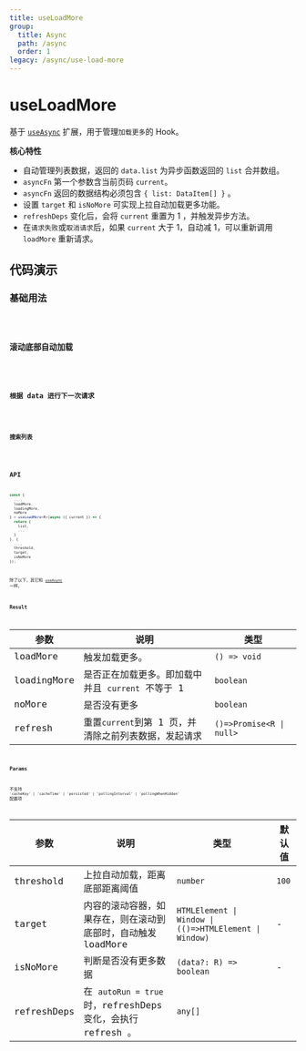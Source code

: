```yaml
---
title: useLoadMore
group:
  title: Async
  path: /async
  order: 1
legacy: /async/use-load-more
---
```


# useLoadMore

基于 [`useAsync`](/async/use-async) 扩展，用于管理`加载更多`的 Hook。

**核心特性**

- 自动管理列表数据，返回的 `data.list` 为异步函数返回的 `list` 合并数组。
- `asyncFn` 第一个参数含当前页码 `current`。
- `asyncFn` 返回的数据结构必须包含 `{ list: DataItem[] }` 。
- 设置 `target` 和 `isNoMore` 可实现上拉自动加载更多功能。
- `refreshDeps` 变化后，会将 `current` 重置为 1 ，并触发异步方法。
- 在`请求失败`或`取消请求`后，如果 `current` 大于 1，自动减 1，可以重新调用 `loadMore` 重新请求。

## 代码演示

### 基础用法

<code iframe="300" src="./demos/LoadMore1.tsx" />

### 滚动底部自动加载

<code src="./demos/LoadMore2.tsx" />

### 根据 data 进行下一次请求

<code src="./demos/LoadMore3.tsx" />

### 搜索列表

<code src="./demos/LoadMore4.tsx" />

## API

```typescript
const {
  ...,
  loadMore,
  loadingMore,
  noMore
} = useLoadMore<R>(async ({ current }) => {
  return {
    list,
    ...
  }
}, {
  ...,
  threshold,
  target,
  isNoMore
});
```

除了以下，其它和 [`useAsync`](/async/use-async) 一样。

### Result

| 参数        | 说明                                                 | 类型                     |
| ----------- | ---------------------------------------------------- | ------------------------ |
| loadMore    | 触发加载更多。                                       | `() => void`             |
| loadingMore | 是否正在加载更多。即加载中并且 `current` 不等于 1    | `boolean`                |
| noMore      | 是否没有更多                                         | `boolean`                |
| refresh     | 重置`current`到第 1 页，并清除之前列表数据，发起请求 | `()=>Promise<R \| null>` |

### Params

不支持 `'cacheKey' | 'cacheTime' | 'persisted' | 'pollingInterval' | 'pollingWhenHidden'` 配置项

| 参数 | 说明 | 类型 | 默认值 |
| --- | --- | --- | --- |
| threshold | 上拉自动加载，距离底部距离阈值 | `number` | `100` |
| target | 内容的滚动容器，如果存在，则在滚动到底部时，自动触发 loadMore | `HTMLElement \| Window \| (()=>HTMLElement \| Window)` | - |
| isNoMore | 判断是否没有更多数据 | `(data?: R) => boolean` | - |
| refreshDeps | 在 `autoRun = true` 时，refreshDeps 变化，会执行 refresh 。 | `any[]` |
